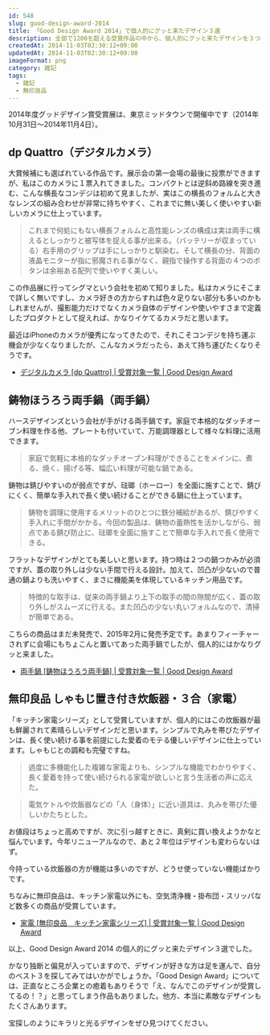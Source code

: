 ```yaml
---
id: 548
slug: good-design-award-2014
title: 「Good Design Award 2014」で個人的にグッと来たデザイン３選
description: 全部で1200を超える受賞作品の中から、個人的にグッと来たデザインを３つご紹介します。
createdAt: 2014-11-03T02:30:12+09:00
updatedAt: 2014-11-03T02:30:12+09:00
imageFormat: png
category: 雑記
tags:
  - 雑記
  - 無印良品
---
```


2014年度グッドデザイン賞受賞展は、東京ミッドタウンで開催中です（2014年10月31日〜2014年11月4日）。

## dp Quattro（デジタルカメラ）

<app-capture-image article-id="548" img-file-name="14G050396_01_880x660.jpg" caption="dp Quattro（デジタルカメラ）"></app-capture-image>

大賞候補にも選ばれている作品です。展示会の第一会場の最後に投票ができますが、私はこのカメラに１票入れてきました。コンパクトとは逆斜め路線を突き進む、こんな横長なコンデジは初めて見ましたが、実はこの横長のフォルムと大きなレンズの組み合わせが非常に持ちやすく、これまでに無い美しく使いやすい新しいカメラに仕上っています。

> これまで何処にもない横長フォルムと高性能レンズの構成は実は両手に構えるとしっかりと被写体を捉える事が出来る。（バッテリーが収まっている）右手用のグリップは手にしっかりと馴染む。そして横長の分、背面の液晶モニターが指に邪魔される事がなく、親指で操作する背面の４つのボタンは余裕ある配列で使いやすく美しい。

この作品展に行ってシグマという会社を初めて知りました。私はカメラにそこまで詳しく無いですし、カメラ好きの方からすれば色々足りない部分も多いのかもしれませんが、撮影能力だけでなくカメラ自体のデザインや使いやすさまで定義したプロダクトとして捉えれば、かなりイケてるカメラだと思います。

最近はiPhoneのカメラが優秀になってきたので、それこそコンデジを持ち運ぶ機会が少なくなりましたが、こんなカメラだったら、あえて持ち運びたくなりそうです。

* <a title="デジタルカメラ [dp Quattro] | 受賞対象一覧 | Good Design Award" href="http://www.g-mark.org/award/describe/41091?token=lsZQb4WZ1U" target="_blank">デジタルカメラ [dp Quattro] | 受賞対象一覧 | Good Design Award</a>

## 鋳物ほうろう両手鍋（両手鍋）

<app-capture-image article-id="548" img-file-name="14G030189_02_880x660.jpg" caption="鋳物ほうろう両手鍋（両手鍋）"></app-capture-image>

ハースデザインズという会社が手がける両手鍋です。家庭で本格的なダッチオーブン料理を作る他、プレートも付いていて、万能調理器として様々な料理に活用できます。

> 家庭で気軽に本格的なダッチオーブン料理ができることをメインに、煮る、焼く、揚げる等、幅広い料理が可能な鍋である。

鋳物は錆びやすいのが弱点ですが、琺瑯（ホーロー）を全面に施すことで、錆びにくく、簡単な手入れで長く使い続けることができる鍋に仕上っています。

> 鋳物を調理に使用するメリットのひとつに鉄分補給があるが、錆びやすく手入れに手間がかかる。今回の製品は、鋳物の蓄熱性を活かしながら、弱点である錆び防止に、琺瑯を全面に施すことで簡単な手入れで長く使用できる。

フラットなデザインがとても美しいと思います。持つ時は２つの鍋つかみが必須ですが、蓋の取り外しは少ない手間で行える設計。加えて、凹凸が少ないので普通の鍋よりも洗いやすく、まさに機能美を体現しているキッチン用品です。

> 特徴的な取手は、従来の両手鍋より上下の取手の間の隙間が広く、蓋の取り外しがスムーズに行える。また凹凸の少ない丸いフォルムなので、清掃が簡単である。

こちらの商品はまだ未発売で、2015年2月に発売予定です。あまりフィーチャーされずに会場にもちょこんと置いてあった両手鍋でしたが、個人的にはかなりグッと来ました。

* <a title="両手鍋 [鋳物ほうろう両手鍋] | 受賞対象一覧 | Good Design Award" href="http://www.g-mark.org/award/describe/40884?token=8JyIqDh3Ft" target="_blank">両手鍋 [鋳物ほうろう両手鍋] | 受賞対象一覧 | Good Design Award</a>

## 無印良品 しゃもじ置き付き炊飯器・３合（家電）

<app-capture-image article-id="548" img-file-name="ja01-300x182.jpg" caption="無印良品 しゃもじ置き付き炊飯器・３合"></app-capture-image>

「キッチン家電シリーズ」として受賞していますが、個人的にはこの炊飯器が最も鮮麗されて素晴らしいデザインだと思います。シンプルで丸みを帯びたデザインは、長く使い続ける事を前提にした愛着のモテる優しいデザインに仕上っています。しゃもじとの調和も完璧ですね。

> 過度に多機能化した複雑な家電よりも、シンプルな機能でわかりやすく、長く愛着を持って使い続けられる家電が欲しいと言う生活者の声に応えた。

> 電気ケトルや炊飯器などの「人（身体）」に近い道具は、丸みを帯びた優しいかたちとした。

お値段はちょっと高めですが、次に引っ越すときに、真剣に買い換えようかなと悩んでいます。今年リニューアルなので、あと２年位はデザインも変わらないはず。

今持っている炊飯器の方が機能は多いのですが、どうせ使っていない機能ばかりです。

ちなみに無印良品は、キッチン家電以外にも、空気清浄機・掛布団・スリッパなど数多くの商品が受賞しています。

* <a title="家電 [無印良品　キッチン家電シリーズ] | 受賞対象一覧 | Good Design Award" href="http://www.g-mark.org/award/describe/40981?token=9yb8E6JREc" target="_blank">家電 [無印良品　キッチン家電シリーズ] | 受賞対象一覧 | Good Design Award</a>

以上、Good Design Award 2014 の個人的にグッと来たデザイン３選でした。

かなり独断と偏見が入っていますので、デザインが好きな方は足を運んで、自分のベスト３を探してみてはいかがでしょうか。「Good Design Award」については、正直なところ企業との癒着もありそうで「え、なんでこのデザインが受賞してるの！？」と思ってしまう作品もありました。他方、本当に素敵なデザインもたくさんあります。

宝探しのようにキラリと光るデザインをぜひ見つけてください。
